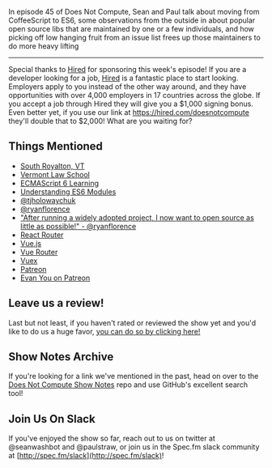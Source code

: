 In episode 45 of Does Not Compute, Sean and Paul talk about moving from CoffeeScript to ES6, some observations from the outside in about popular open source libs that are maintained by one or a few individuals, and how picking off low hanging fruit from an issue list frees up those maintainers to do more heavy lifting

---

Special thanks to [Hired](https://hired.com/doesnotcompute) for sponsoring this week's episode! If you are a developer looking for a job, [Hired](https://hired.com/doesnotcompute) is a fantastic place to start looking. Employers apply to you instead of the other way around, and they have opportunities with over 4,000 employers in 17 countries across the globe. If you accept a job through Hired they will give you a $1,000 signing bonus. Even better yet, if you use our link at https://hired.com/doesnotcompute they'll double that to $2,000! What are you waiting for?

## Things Mentioned

* [South Royalton, VT](https://www.google.com/maps/place/South+Royalton,+Royalton,+VT/@43.8115146,-72.5377255,14z/data=!3m1!4b1!4m5!3m4!1s0x4cb4d98c3a9c36a1:0x9f3d3d5952a5b734!8m2!3d43.8205295!4d-72.5213419)
* [Vermont Law School](http://www.vermontlaw.edu/)
* [ECMAScript 6 Learning](https://github.com/ericdouglas/ES6-Learning)
* [Understanding ES6 Modules](https://www.sitepoint.com/understanding-es6-modules/)
* [@tjholowaychuk](https://twitter.com/tjholowaychuk?lang=en)
* [@ryanflorence](https://twitter.com/ryanflorence?lang=en)
* ["After running a widely adopted project, I now want to open source as little as possible!" - @ryanflorence](https://twitter.com/ryanflorence/status/743132444178604032)
* [React Router](https://github.com/reactjs/react-router)
* [Vue.js](http://vuejs.org/)
* [Vue Router](https://github.com/vuejs/vue-router)
* [Vuex](https://github.com/vuejs/vuex)
* [Patreon](https://www.patreon.com/)
* [Evan You on Patreon](https://www.patreon.com/evanyou)

## Leave us a review!

Last but not least, if you haven't rated or reviewed the show yet and you'd like to do us a huge favor, [you can do so by clicking here!](https://itunes.apple.com/us/podcast/does-not-compute/id1048731980?mt=2)

## Show Notes Archive

If you're looking for a link we've mentioned in the past, head on over to the [Does Not Compute Show Notes](https://github.com/seanwash/dnccast-show-notes) repo and use GitHub's excellent search tool!

## Join Us On Slack

If you've enjoyed the show so far, reach out to us on twitter at @seanwashbot and @paulstraw, or join us in the Spec.fm slack community at [http://spec.fm/slack](http://spec.fm/slack)!
